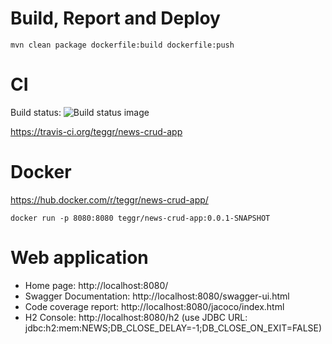 # Build, Report and Deploy

	mvn clean package dockerfile:build dockerfile:push

# CI

Build status: ![Build status image](https://travis-ci.org/teggr/news-crud-app.svg?branch=master)

https://travis-ci.org/teggr/news-crud-app	
	
# Docker 

https://hub.docker.com/r/teggr/news-crud-app/

	docker run -p 8080:8080 teggr/news-crud-app:0.0.1-SNAPSHOT

# Web application

* Home page: http://localhost:8080/
* Swagger Documentation: http://localhost:8080/swagger-ui.html
* Code coverage report: http://localhost:8080/jacoco/index.html
* H2 Console: http://localhost:8080/h2 (use JDBC URL: jdbc:h2:mem:NEWS;DB_CLOSE_DELAY=-1;DB_CLOSE_ON_EXIT=FALSE)
